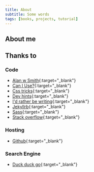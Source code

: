 ```yaml
---
title: About
subtitle: Some words
tags: [books, projects, tutorial]
---
```

## About me

## Thanks to

### Code
* [Alan w Smith](http://alanwsmith.com/jekyll-liquid-date-formatting-examples){:target="_blank"}
* [Can I Use?](https://caniuse.com/){:target="_blank"}
* [Css tricks](https://css-tricks.com/couple-takes-sticky-footer/){:target="_blank"}
* [Dev hints](https://devhints.io/jekyll){:target="_blank"}
* [I'd rather be writing](https://idratherbewriting.com/documentation-theme-jekyll/mydoc_posts.html){:target="_blank"}
* [Jekyllrb](https://jekyllrb.com/docs/variables/){:target="_blank"}
* [Sass](https://sass-lang.com/){:target="_blank"}
* [Stack overflow](https://stackoverflow.com/){:target="_blank"}

### Hosting

* [Github](https://github.com/){:target="_blank"}

### Search Engine

* [Duck duck go](https://duckduckgo.com/){:target="_blank"}